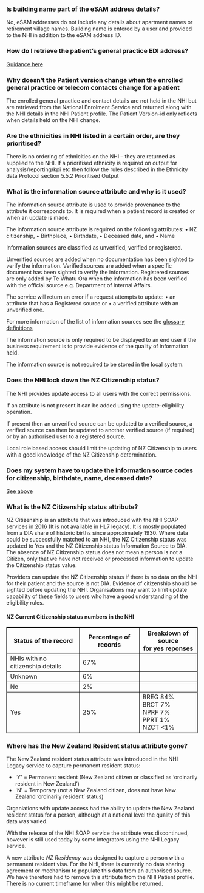 


### Is building name part of the eSAM address details?
No, eSAM addresses do not include any details about apartment names or retirement village names.  Building name is entered by a user and provided to the NHI in addition to the eSAM address ID.



### How do I retrieve the patient’s general practice EDI address?

[Guidance here](/guidance.html#lookup-edi-for-an-enrolled-patients-general-practice)



### Why doesn’t the Patient version change when the enrolled general practice or telecom contacts change for a patient

The enrolled general practice and contact details are not held in the NHI but are retrieved from the National Enrolment Service and returned along with the NHI details in the NHI Patient profile. The Patient Version-id only reflects when details held on the NHI change.



### Are the ethnicities in NHI listed in a certain order, are they prioritised?

There is no ordering of ethnicities on the NHI – they are returned as supplied to the NHI. 
If a prioritised ethnicity is required on output for analysis/reporting/kpi etc then follow the rules described in the Ethnicity data Protocol section 5.5.2 Prioritised Output   



### What is the information source attribute and why is it used?

The information source attribute is used to provide provenance to the attribute it corresponds to. It is required when a patient record is created or when an update is made. 

The information source attribute is required on the following attributes:
•	NZ citizenship,
•	Birthplace,
•	Birthdate,
•	Deceased date, and
•	Name

Information sources are classified as unverified, verified or registered.

Unverified sources are added when no documentation has been sighted to verify the information. Verified sources are added when a specific document has been sighted to verify the information. Registered sources are only added by Te Whatu Ora when the information has been verified with the official source e.g. Department of Internal Affairs. 

The service will return an error if a request attempts to update:
•	an attribute that has a Registered source or 
•	a verified attribute with an unverified one. 

For more information of the list of information sources see the [glossary definitions](/glossary.html)

The information source is only required to be displayed to an end user if the business requirement is to provide evidence of the quality of information held. 

The information source is not required to be stored in the local system. 



### Does the NHI lock down the NZ Citizenship status?

The NHI provides update access to all users with the correct permissions.

If an attribute is not present it can be added using the update-eligibility operation.

If present then an unverified source can be updated to a verified source, a verified source can then be updated to another verified source (if required) or by an authorised user to a registered source.

Local role based access should limit the updating of NZ Citizenship to users with a good knowledge of the NZ Citizenship determination. 



### Does my system have to update the information source codes for citizenship, birthdate, name, deceased date?

[See above](/FAQ.html#what-is-the-information-source-attribute-and-why-is-it-used)



### What is the NZ Citizenship status attribute?

NZ Citizenship is an attribute that was introduced with the NHI SOAP services in 2016 (It is not available in HL7 legacy). It is mostly populated from a DIA share of historic births since approximately 1930. Where data could be successfully matched to an NHI, the NZ Citizenship status was updated to Yes and the NZ Citizenship status Information Source to DIA. The absence of NZ Citizenship status does not mean a person is not a Citizen, only that we have not received or processed information to update the Citizenship status value.

Providers can update the NZ Citizenship status if there is no data on the NHI for their patient and the source is not DIA.  Evidence of citizenship should be sighted before updating the NHI. Organisations may want to limit update capability of these fields to users who have a good understanding of the eligibility rules.

<h4>NZ Current Citizenship status numbers in the NHI</h4>
<table>
<style>
table, th, td {
  border: 1px solid black;
  border-collapse: collapse;
}
</style>
<tr><th>Status of the record</th>
<th>Percentage of records</th>
<th>Breakdown of source <br /> for yes reponses</th></tr>

<tr><td>NHIs with no citizenship details</td>
<td>67%</td>
<td></td></tr>

<tr><td>Unknown</td>
<td>6%</td>
<td></td></tr>

<tr><td>No</td>
<td>2%</td>
<td></td></tr>

<tr><td>Yes</td>
<td>25%</td>
<td>BREG 84% <br />
BRCT 7% <br />
NPRF 7%<br />
PPRT 1%<br />
NZCT <1%</td></tr>
</table>


### Where has the New Zealand Resident status attribute gone?

The New Zealand resident status attribute was introduced in the NHI Legacy service to capture permanent resident status:
* 'Y' = Permanent resident (New Zealand citizen or classified as ‘ordinarily resident in New Zealand’)
* 'N' = Temporary (not a New Zealand citizen, does not have New Zealand ‘ordinarily resident’ status)

Organiations with update access had the ability to update the New Zealand resident status for a person, although at a national level the quality of this data was varied.

With the release of the NHI SOAP service the attribute was discontinued, however is still used today by some integrators using the NHI Legacy service.

A new attribute _NZ Residency_ was designed to capture a person with a permanent resident visa. For the NHI, there is currently no data sharing agreement or mechanism to populate this data from an authorised source. We have therefore had to remove this attribute from the NHI Patient profile. There is no current timeframe for when this might be returned.
